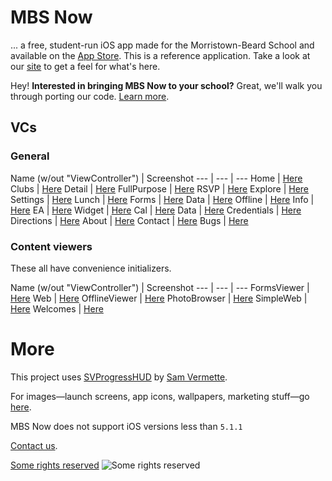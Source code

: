 # MBS Now

... a free, student-run iOS app made for the Morristown-Beard School and available on the [App Store](http://gdyer.de/appstore). This is a reference application. Take a look at our [site](http://gdyer.de) to get a feel for what's here.

Hey! **Interested in bringing MBS Now to your school?** Great, we'll walk you through porting our code. [Learn more](https://github.com/gdyer/MBS-Now/wiki/%3F-Now-at-your-school!).

## VCs
### General
Name (w/out "ViewController") | Screenshot
--- | --- | ---
Home | [Here](http://gdyer.de/code/screenshots/HomeVC.png)
Clubs | [Here](http://gdyer.de/code/screenshots/ClubsVC.png)
Detail | [Here](http://gdyer.de/code/screenshots/DetailVC.png)
FullPurpose | [Here](http://gdyer.de/code/screenshots/fullpurpose.png)
RSVP | [Here](http://gdyer.de/code/screenshots/rsvp.png)
Explore | [Here](http://gdyer.de/code/screenshots/ExploreVC.png)
Settings | [Here](http://gdyer.de/code/screenshots/SettingsVC.png)
Lunch | [Here](http://gdyer.de/code/screenshots/LunchVC.png)
Forms | [Here](http://gdyer.de/code/screenshots/FormsVC.png)
Data | [Here](http://gdyer.de/code/screenshots/DataVC.png)
Offline | [Here](http://gdyer.de/code/screenshots/offline.png)
Info | [Here](http://gdyer.de/code/screenshots/info.png)
EA | [Here](http://gdyer.de/code/screenshots/distinctions.png)
Widget | [Here](http://gdyer.de/code/screenshots/widget.png)
Cal | [Here](http://gdyer.de/code/screenshots/cal.png)
Data | [Here](http://gdyer.de/code/screenshots/data.png)
Credentials | [Here](http://gdyer.de/code/screenshots/credentials.png)
Directions | [Here](http://gdyer.de/code/screenshots/directions.png)
About | [Here](http://gdyer.de/code/screenshots/about.png)
Contact | [Here](http://gdyer.de/code/screenshots/contact.png)
Bugs | [Here](http://gdyer.de/code/screenshots/bugs.png)

### Content viewers
These all have convenience initializers.

Name (w/out "ViewController") | Screenshot
--- | --- | ---
FormsViewer | [Here](http://gdyer.de/code/screenshots/formsviewer.png)
Web | [Here](http://gdyer.de/code/screenshots/WebVC.png)
OfflineViewer | [Here](http://gdyer.de/code/screenshots/offlineviewer.png)
PhotoBrowser | [Here](http://gdyer.de/code/screenshots/photobrowser.png)
SimpleWeb | [Here](http://gdyer.de/code/screenshots/simpleweb.png)
Welcomes | [Here](http://gdyer.de/code/screenshots/welcomes.png)

# More
This project uses [SVProgressHUD](https://github.com/samvermette/SVProgressHUD) by [Sam Vermette](http://samvermette.com/).

For images—launch screens, app icons, wallpapers, marketing stuff—go [here](http://gdyer.de/images).

MBS Now does not support iOS versions less than `5.1.1`

[Contact us](mailto:g@gdyer.de).

[Some rights reserved](http://creativecommons.org/licenses/by-nc-sa/3.0/deed.en_US)
![Some rights reserved](http://i.creativecommons.org/l/by-nc-sa/3.0/80x15.png)
